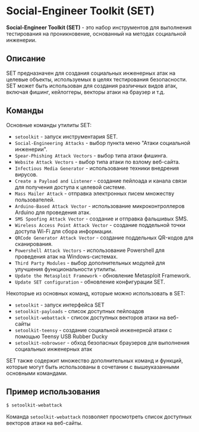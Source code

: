 # Social-Engineer Toolkit (SET)

**Social-Engineer Toolkit (SET)** - это набор инструментов для выполнения тестирования на проникновение, основанный на методах социальной инженерии.

## Описание

SET предназначен для создания социальных инженерных атак на целевые объекты, используемых в целях тестирования безопасности. SET может быть использован для создания различных видов атак, включая фишинг, кейлоггеры, векторы атаки на браузер и т.д.

## Команды

Основные команды утилиты SET:

* `setoolkit` - запуск инструментария SET.
* `Social-Engineering Attacks` - выбор пункта меню "Атаки социальной инженерии".
* `Spear-Phishing Attack Vectors` - выбор типа атаки фишинга.
* `Website Attack Vectors` - выбор типа атаки по взлому веб-сайта.
* `Infectious Media Generator` - использование техники внедрения вирусов.
* `Create a Payload and Listener` - создание пейлоада и канала связи для получения доступа к целевой системе.
* `Mass Mailer Attack` - отправка электронных писем множеству пользователей.
* `Arduino-Based Attack Vector` - использование микроконтроллеров Arduino для проведения атак.
* `SMS Spoofing Attack Vector` - создание и отправка фальшивых SMS.
* `Wireless Access Point Attack Vector` - создание поддельной точки доступа Wi-Fi для сбора информации.
* `QRCode Generator Attack Vector` - создание поддельных QR-кодов для сканирования.
* `Powershell Attack Vectors` - использование Powershell для проведения атак на Windows-системах.
* `Third Party Modules` - выбор дополнительных модулей для улучшения функциональности утилиты.
* `Update the Metasploit Framework` - обновление Metasploit Framework.
* `Update SET configuration` - обновление конфигурации SET.


Некоторые из основных команд, которые можно использовать в SET:

- `setoolkit` - запуск интерфейса SET
- `setoolkit-payloads` - список доступных пейлоадов
- `setoolkit-webattack` - список доступных векторов атаки на веб-сайты
- `setoolkit-teensy` - создание социальной инженерной атаки с помощью Teensy USB Rubber Ducky
- `setoolkit-nobrowser` - обход безопасных браузеров для выполнения социальных инженерных атак

SET также содержит множество дополнительных команд и функций, которые могут быть использованы в сочетании с вышеуказанными основными командами.

## Пример использования

```bash
$ setoolkit-webattack
```

Команда `setoolkit-webattack` позволяет просмотреть список доступных векторов атаки на веб-сайты.